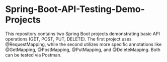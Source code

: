 # Spring-Boot-API-Testing-Demo-Projects
This repository contains two Spring Boot projects demonstrating basic API operations (GET, POST, PUT, DELETE). The first project uses @RequestMapping, while the second utilizes more specific annotations like @GetMapping, @PostMapping, @PutMapping, and @DeleteMapping. Both can be tested via Postman.
